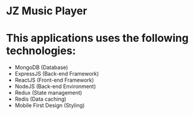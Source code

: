 # JZ Music Player

# This applications uses the following technologies:

- MongoDB (Database)
- ExpressJS (Back-end Framework)
- ReactJS (Front-end Framework)
- NodeJS (Back-end Environment)
- Redux (State management)
- Redis (Data caching)
- Mobile First Design (Styling)
